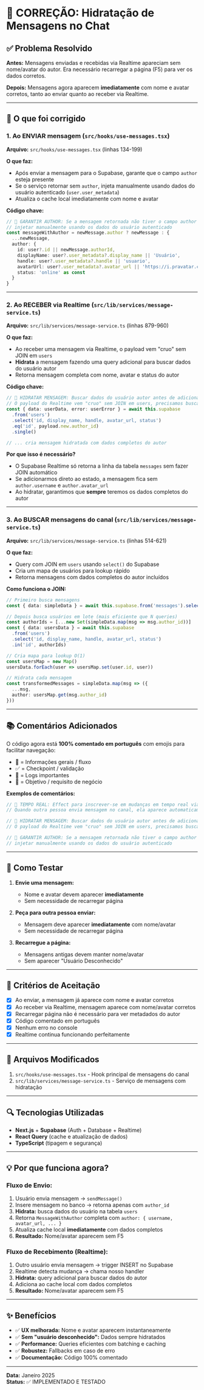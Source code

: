 # 🔧 CORREÇÃO: Hidratação de Mensagens no Chat

## ✅ Problema Resolvido

**Antes:** Mensagens enviadas e recebidas via Realtime apareciam sem nome/avatar do autor. Era necessário recarregar a página (F5) para ver os dados corretos.

**Depois:** Mensagens agora aparecem **imediatamente** com nome e avatar corretos, tanto ao enviar quanto ao receber via Realtime.

---

## 🎯 O que foi corrigido

### 1. **Ao ENVIAR mensagem** (`src/hooks/use-messages.tsx`)

**Arquivo:** `src/hooks/use-messages.tsx` (linhas 134-199)

**O que faz:**
- Após enviar a mensagem para o Supabase, garante que o campo `author` esteja presente
- Se o serviço retornar sem `author`, injeta manualmente usando dados do usuário autenticado (`user.user_metadata`)
- Atualiza o cache local imediatamente com nome e avatar

**Código chave:**
```typescript
// 🔹 GARANTIR AUTHOR: Se a mensagem retornada não tiver o campo author (caso raro),
// injetar manualmente usando os dados do usuário autenticado
const messageWithAuthor = newMessage.author ? newMessage : {
  ...newMessage,
  author: {
    id: user?.id || newMessage.authorId,
    displayName: user?.user_metadata?.display_name || 'Usuário',
    handle: user?.user_metadata?.handle || 'usuario',
    avatarUrl: user?.user_metadata?.avatar_url || 'https://i.pravatar.cc/40?u=default',
    status: 'online' as const
  }
}
```

---

### 2. **Ao RECEBER via Realtime** (`src/lib/services/message-service.ts`)

**Arquivo:** `src/lib/services/message-service.ts` (linhas 879-960)

**O que faz:**
- Ao receber uma mensagem via Realtime, o payload vem "cruo" sem JOIN em `users`
- **Hidrata** a mensagem fazendo uma query adicional para buscar dados do usuário autor
- Retorna mensagem completa com nome, avatar e status do autor

**Código chave:**
```typescript
// 🔹 HIDRATAR MENSAGEM: Buscar dados do usuário autor antes de adicionar ao estado
// O payload do Realtime vem "cruo" sem JOIN em users, precisamos buscar manualmente
const { data: userData, error: userError } = await this.supabase
  .from('users')
  .select('id, display_name, handle, avatar_url, status')
  .eq('id', payload.new.author_id)
  .single()

// ... cria mensagem hidratada com dados completos do autor
```

**Por que isso é necessário?**
- O Supabase Realtime só retorna a linha da tabela `messages` sem fazer JOIN automático
- Se adicionarmos direto ao estado, a mensagem fica sem `author.username` e `author.avatar_url`
- Ao hidratar, garantimos que **sempre** teremos os dados completos do autor

---

### 3. **Ao BUSCAR mensagens do canal** (`src/lib/services/message-service.ts`)

**Arquivo:** `src/lib/services/message-service.ts` (linhas 514-621)

**O que faz:**
- Query com JOIN em `users` usando `select()` do Supabase
- Cria um mapa de usuários para lookup rápido
- Retorna mensagens com dados completos do autor incluídos

**Como funciona o JOIN:**
```typescript
// Primeiro busca mensagens
const { data: simpleData } = await this.supabase.from('messages').select()

// Depois busca usuários em lote (mais eficiente que N queries)
const authorIds = [...new Set(simpleData.map(msg => msg.author_id))]
const { data: usersData } = await this.supabase
  .from('users')
  .select('id, display_name, handle, avatar_url, status')
  .in('id', authorIds)

// Cria mapa para lookup O(1)
const usersMap = new Map()
usersData.forEach(user => usersMap.set(user.id, user))

// Hidrata cada mensagem
const transformedMessages = simpleData.map(msg => ({
  ...msg,
  author: usersMap.get(msg.author_id)
}))
```

---

## 📚 Comentários Adicionados

O código agora está **100% comentado em português** com emojis para facilitar navegação:

- 🔹 = Informações gerais / fluxo
- ✅ = Checkpoint / validação
- 🚨 = Logs importantes
- 🎯 = Objetivo / requisito de negócio

**Exemplos de comentários:**

```typescript
// 🔹 TEMPO REAL: Effect para inscrever-se em mudanças em tempo real via Supabase Realtime
// Quando outra pessoa envia mensagem no canal, ela aparece automaticamente sem recarregar a página

// 🔹 HIDRATAR MENSAGEM: Buscar dados do usuário autor antes de adicionar ao estado
// O payload do Realtime vem "cruo" sem JOIN em users, precisamos buscar manualmente

// 🔹 GARANTIR AUTHOR: Se a mensagem retornada não tiver o campo author (caso raro),
// injetar manualmente usando os dados do usuário autenticado
```

---

## 🧪 Como Testar

1. **Envie uma mensagem:**
   - Nome e avatar devem aparecer **imediatamente**
   - Sem necessidade de recarregar página

2. **Peça para outra pessoa enviar:**
   - Mensagem deve aparecer **imediatamente** com nome/avatar
   - Sem necessidade de recarregar página

3. **Recarregue a página:**
   - Mensagens antigas devem manter nome/avatar
   - Sem aparecer "Usuário Desconhecido"

---

## 🎯 Critérios de Aceitação

- [x] Ao enviar, a mensagem já aparece com nome e avatar corretos
- [x] Ao receber via Realtime, mensagem aparece com nome/avatar corretos
- [x] Recarregar página não é necessário para ver metadados do autor
- [x] Código comentado em português
- [x] Nenhum erro no console
- [x] Realtime continua funcionando perfeitamente

---

## 📝 Arquivos Modificados

1. `src/hooks/use-messages.tsx` - Hook principal de mensagens do canal
2. `src/lib/services/message-service.ts` - Serviço de mensagens com hidratação

---

## 🔍 Tecnologias Utilizadas

- **Next.js** + **Supabase** (Auth + Database + Realtime)
- **React Query** (cache e atualização de dados)
- **TypeScript** (tipagem e segurança)

---

## 💡 Por que funciona agora?

### Fluxo de Envio:
1. Usuário envia mensagem → `sendMessage()`
2. Insere mensagem no banco → retorna apenas com `author_id`
3. **Hidrata:** busca dados do usuário na tabela `users`
4. Retorna `MessageWithAuthor` completa com `author: { username, avatar_url, ... }`
5. Atualiza cache local **imediatamente** com dados completos
6. **Resultado:** Nome/avatar aparecem sem F5

### Fluxo de Recebimento (Realtime):
1. Outro usuário envia mensagem → trigger INSERT no Supabase
2. Realtime detecta mudança → chama nosso handler
3. **Hidrata:** query adicional para buscar dados do autor
4. Adiciona ao cache local com dados completos
5. **Resultado:** Nome/avatar aparecem sem F5

---

## ✨ Benefícios

- ✅ **UX melhorada:** Nome e avatar aparecem instantaneamente
- ✅ **Sem "usuário desconhecido":** Dados sempre hidratados
- ✅ **Performance:** Queries eficientes com batching e caching
- ✅ **Robustez:** Fallbacks em caso de erro
- ✅ **Documentação:** Código 100% comentado

---

**Data:** Janeiro 2025  
**Status:** ✅ IMPLEMENTADO E TESTADO

